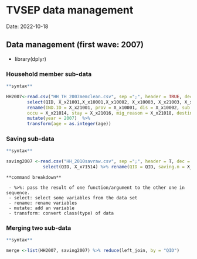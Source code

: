 # **TVSEP data management** 
Date: 2022-10-18


## Data management (first wave: 2007)

- library(dplyr)

### Household member sub-data ###

``` r
**syntax**

HH2007<-read.csv("HH_TH_2007memclean.csv", sep =";", header = TRUE, dec = ",", na.strings = "NA") %>%
        select(QID, X_x21001,X_x10001,X_x10002, X_x10003, X_x21003, X_x21004, X_x21014, X_x21016, X_x21018, X_x21019 %>%
        rename(IND.ID = X_x21001, prov = X_x10001, dis = X_x10002, sub.dis = X_x10003, gender = X_x21003, age = X_x21004,
        occu = X_x21014, stay = X_x21016, mig_reason = X_x21018, destination = X_x21019) %>%
        mutate(year = 2007)  %>%
        transform(age = as.integer(age))

```

### Saving sub-data ###

``` r
**syntax**

saving2007 <-read.csv("HH_2010savraw.csv", sep =";", header = T, dec = ",", na.strings = "NA") %>%
              select(QID, X_x71514) %>% rename(QID = QID, saving.n = X_x71514) 
```

```
**command breakdown**

 - %>%: pass the result of one function/argument to the other one in sequence.
 - select: select some variables from the data set
 - rename: rename variables
 - mutate: add an variable
 - transform: convert class(type) of data

```

### Merging two sub-data ###

``` r
**syntax**

merge <-list(HH2007, saving2007) %>% reduce(left_join, by = "QID")

``` 
